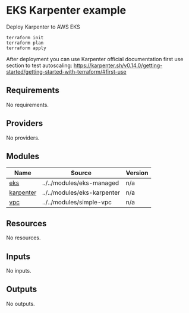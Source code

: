 <!-- BEGIN_TF_DOCS -->
# EKS Karpenter example
Deploy Karpenter to AWS EKS

```
terraform init
terraform plan
terraform apply
```
After deployment you can use Karpenter official documentation first use section to test autoscaling: https://karpenter.sh/v0.14.0/getting-started/getting-started-with-terraform/#first-use

## Requirements

No requirements.

## Providers

No providers.

## Modules

| Name | Source | Version |
|------|--------|---------|
| <a name="module_eks"></a> [eks](#module\_eks) | ../../modules/eks-managed | n/a |
| <a name="module_karpenter"></a> [karpenter](#module\_karpenter) | ../../modules/eks-karpenter | n/a |
| <a name="module_vpc"></a> [vpc](#module\_vpc) | ../../modules/simple-vpc | n/a |

## Resources

No resources.

## Inputs

No inputs.

## Outputs

No outputs.
<!-- END_TF_DOCS -->